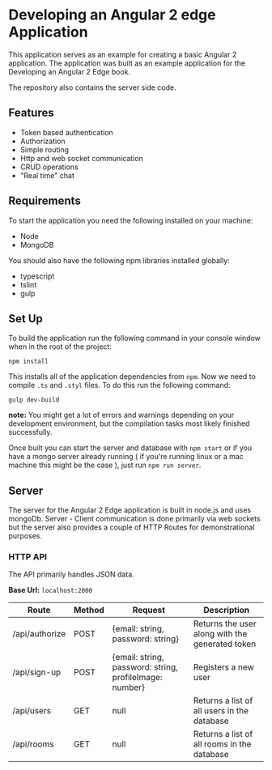 # Developing an Angular 2 edge Application

This application serves as an example for creating a basic Angular 2 application. The application was built as an example application for the Developing an Angular 2 Edge book.

The repository also contains the server side code.

## Features

* Token based authentication
* Authorization
* Simple routing
* Http and web socket communication
* CRUD operations
* "Real time" chat

## Requirements

To start the application you need the following installed on your machine:

 * Node
 * MongoDB 

You should also have the following npm libraries installed globally:

* typescript
* tslint
* gulp

## Set Up

To build the application run the following command in your console window when in the root of the project:  
```
npm install
```

This installs all of the application dependencies from `npm`.
Now we need to compile `.ts` and `.styl` files. To do this run the following command: 

```
gulp dev-build
```

**note:** You might get a lot of errors and warnings depending on your development environment, but the compilation tasks most likely finished successfully.  

Once built you can start the server and database with `npm start` or if you have a mongo server already running ( if you're running linux or a mac machine this might be the case ), just run `npm run server`.

## Server

The server for the Angular 2 Edge application is built in node.js and uses mongoDb. Server - Client communication is done primarily via web sockets but the server also 
provides a couple of HTTP Routes for demonstrational purposes.     

### HTTP API 

The API primarily handles JSON data.

**Base Url:** `localhost:2000`

Route | Method | Request | Description
------------ | ------------- | ------------- | -------------
/api/authorize | POST | {email: string, password: string} | Returns the user along with the generated token
/api/sign-up | POST | {email: string, password: string, profileImage: number} | Registers a new user
/api/users | GET | null | Returns a list of all users in the database
/api/rooms | GET | null | Returns a list of all rooms in the database
